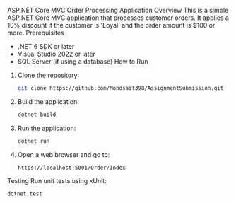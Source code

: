 ASP.NET Core MVC Order Processing Application
Overview
This is a simple ASP.NET Core MVC application that processes customer orders. It applies a 10% discount if the customer is 'Loyal' and the order amount is $100 or more.
Prerequisites
- .NET 6 SDK or later
- Visual Studio 2022 or later
- SQL Server (if using a database)
How to Run
1. Clone the repository:
   ```sh
   git clone https://github.com/Mohdsaif398/AssignmentSubmission.git 
2. Build the application:
   ```sh
   dotnet build
   ```
3. Run the application:
   ```sh
   dotnet run
   ```
4. Open a web browser and go to:
   ```
   https://localhost:5001/Order/Index
   ```
Testing
Run unit tests using xUnit:
   ```sh
   dotnet test
